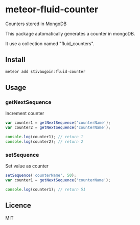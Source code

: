 # meteor-fluid-counter
Counters stored in MongoDB

This package automatically generates a counter in mongoDB.

It use a collection named "fluid_counters".

## Install
``` js
meteor add stivaugoin:fluid-counter
```

## Usage
### getNextSequence
Increment counter
``` js
var counter1 = getNextSequence('counterName');
var counter2 = getNextSequence('counterName');

console.log(counter1); // return 1
console.log(counter2); // return 2
```
### setSequence
Set value as counter
``` js
setSequence('counterName', 50);
var counter1 = getNextSequence('counterName');

console.log(counter1); // return 51
```
## Licence
MIT
